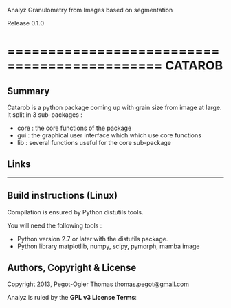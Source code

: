 Analyz Granulometry from Images based on segmentation

Release 0.1.0

=============================================
CATAROB
=============================================


Summary
-------

Catarob is a python package coming up with grain size from image at large.
It split in 3 sub-packages :
 * core : the core functions of the package
 * gui  : the graphical user interface which which use core functions
 * lib  : several functions useful for the core sub-package

Links
-----


-----------------------------------------------
Build instructions (Linux)
----------------------------------------------

Compilation is ensured by Python distutils tools.

You will need the following tools :

 * Python version 2.7 or later with the distutils package.
 * Python library matplotlib, numpy, scipy, pymorph, mamba image



Authors, Copyright & License
----------------------------

Copyright 2013, Pegot-Ogier Thomas <thomas.pegot@gmail.com>

Analyz is ruled by the **GPL v3 License Terms**:

